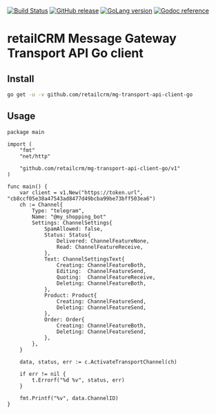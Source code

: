 [![Build Status](https://img.shields.io/travis/retailcrm/mg-transport-api-client-go/master.svg?logo=travis&style=flat-square)](https://travis-ci.org/retailcrm/mg-transport-api-client-go)
[![GitHub release](https://img.shields.io/github/release/retailcrm/mg-transport-api-client-go.svg?style=flat-square)](https://github.com/retailcrm/mg-transport-api-client-go/releases)
[![GoLang version](https://img.shields.io/badge/go-1.8%2C%201.9%2C%201.10%2C%201.11-blue.svg?style=flat-square)](https://golang.org/dl/)
[![Godoc reference](https://img.shields.io/badge/godoc-reference-blue.svg?style=flat-square)](https://godoc.org/github.com/retailcrm/mg-transport-api-client-go)


# retailCRM Message Gateway Transport API Go client

## Install

```bash
go get -u -v github.com/retailcrm/mg-transport-api-client-go
```

## Usage

```golang
package main

import (
	"fmt"
	"net/http"

	"github.com/retailcrm/mg-transport-api-client-go/v1"
)

func main() {
    var client = v1.New("https://token.url", "cb8ccf05e38a47543ad8477d49bcba99be73bff503ea6")
    ch := Channel{
        Type: "telegram",
        Name: "@my_shopping_bot"
        Settings: ChannelSettings{
            SpamAllowed: false,
            Status: Status{
                Delivered: ChannelFeatureNone,
                Read: ChannelFeatureReceive,
            },
            Text: ChannelSettingsText{
                Creating: ChannelFeatureBoth,
                Editing:  ChannelFeatureSend,
                Quoting:  ChannelFeatureReceive,
                Deleting: ChannelFeatureBoth,
            },
            Product: Product{
                Creating: ChannelFeatureSend,
                Deleting: ChannelFeatureSend,
            },
            Order: Order{
                Creating: ChannelFeatureBoth,
                Deleting: ChannelFeatureSend,
            },
        },
    }

    data, status, err := c.ActivateTransportChannel(ch)

    if err != nil {
        t.Errorf("%d %v", status, err)
    }

    fmt.Printf("%v", data.ChannelID)
}
```
